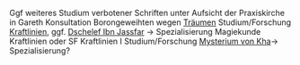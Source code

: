 Ggf weiteres Studium verbotener Schriften unter Aufsicht der Praxiskirche in Gareth
Konsultation Borongeweihten wegen [Träumen](Notizen/Träume.md)
Studium/Forschung [Kraftlinien](Notizen/Kraftlinien.md), ggf. [Dschelef Ibn Jassfar](Personen#Dschelef%20Ibn%20Jassfar) -> Spezialisierung Magiekunde Kraftlinien oder SF Kraftlinien I
Studium/Forschung [Mysterium von Kha](lore#Mysterium%20von%20Kha)-> Spezialisierung?